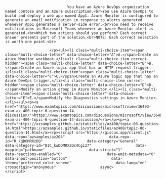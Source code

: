 <p class="card-text">
							
								You have an Azure DevOps organization named Contoso and an Azure subscription.<br>You use Azure DevOps to build and deploy a web app named App1. Azure Monitor is configured to generate an email notification in response to alerts generated whenever App1 generates a server-side error.<br>You need to receive notifications in Microsoft Teams whenever an Azure Monitor alert is generated.<br>Which two actions should you perform? Each correct answer presents part of the solution.<br>NOTE: Each correct selection is worth one point.<br>
							
						</p><ul><li class="multi-choice-item"><span class="multi-choice-letter" data-choice-letter="A">A.</span>Create an Azure Monitor workbook.</li><li class="multi-choice-item correct-hidden"><span class="multi-choice-letter" data-choice-letter="B">B.</span>Create an Azure logic app that has an HTTP request trigger.</li><li class="multi-choice-item"><span class="multi-choice-letter" data-choice-letter="C">C.</span>Create an Azure logic app that has an Azure DevOps trigger.</li><li class="multi-choice-item correct-hidden"><span class="multi-choice-letter" data-choice-letter="D">D.</span>Modify an action group in Azure Monitor.</li><li class="multi-choice-item"><span class="multi-choice-letter" data-choice-letter="E">E.</span>Modify the Diagnostics settings in Azure Monitor.</li></ul><p><a href="https://www.examtopics.com/discussions/microsoft/view/36493-exam-az-400-topic-6-question-14-discussion/">https://www.examtopics.com/discussions/microsoft/view/36493-exam-az-400-topic-6-question-14-discussion/</a></p><p><a href="https://azsamples.github.io/staticfiles/az400/topic-06-question-14.html">https://azsamples.github.io/staticfiles/az400/topic-06-question-14.html</a></p><script src="https://giscus.app/client.js"                    data-repo="azsamples/az204"                    data-repo-id="R_kgDOMRXzDQ"                    data-category="General"                    data-category-id="DIC_kwDOMRXzDc4Cgi27"                    data-mapping="pathname"                    data-strict="1"                    data-reactions-enabled="0"                    data-emit-metadata="0"                    data-input-position="bottom"                    data-theme="preferred_color_scheme"                    data-lang="en"                    crossorigin="anonymous"                    async>                    </script>